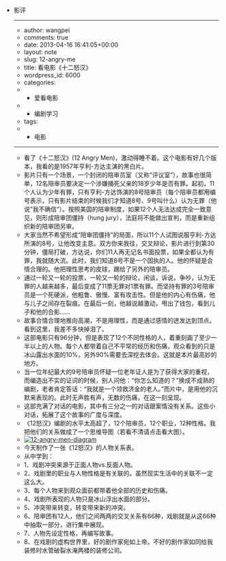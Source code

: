 - 影评
    - ---
    - author: wangpei
    - comments: true
    - date: 2013-04-16 16:41:05+00:00
    - layout: note
    - slug: 12-angry-me
    - title: 看电影《十二怒汉》
    - wordpress_id: 6000
    - categories:
    - - 爱看电影
    - - 编剧学习
    - tags:
    - - 电影
    - ---
    - 看了《十二怒汉》(12 Angry Men)，激动得睡不着。这个电影有好几个版本，我看的是1957年亨利-方达主演的黑白片。
    - 影片只有一个场景，一个封闭的陪审员室（又称“评议室”），故事也很简单，12名陪审员要决定一个涉嫌捅死父亲的18岁少年是否有罪。起初，11个人认为少年有罪，只有亨利-方达饰演的8号陪审员（每个陪审员都用编号表示，只有影片结束的时候我们才知道8号、9号叫什么）认为无罪（他说”我不确信“）。按照美国的陪审制度，如果12个人无法达成完全一致意见，则形成陪审团僵持（hung jury），法庭将不能做出宣判，而是重新组织新的陪审团另审。
    - 大家当然不希望形成“陪审团僵持”的局面，所以11个人试图说服亨利-方达所演的8号，让他改变主意。双方你来我往，交叉辩论，影片进行到第30分钟，僵局打破，方达说，你们11人再无记名书面投票，如果全都认为有罪，我就随大流。此时，我们知道8号不是一个固执的人。他的怀疑是合情合理的。他把理性思考的皮球，踢给了另外的陪审员。
    - 通过一轮又一轮的投票，一轮又一轮的辩论，闲谈，诉说，争吵，认为无罪的人越来越多，最后变成了11票无罪对1票有罪。而坚持有罪的3号陪审员是一个死硬派，他粗鲁、傲慢、富有攻击性。但是他的内心有伤痛，他与儿子之间存在裂痕。在最后一刻，他越说越激动，甩出了钱包，看到儿子和他的合影……
    - 故事合情合理地推向高潮，不是用理性，而是通过感情的迸发达到顶点。看到这里，我差不多快掉泪了。
    - 这部电影只有96分钟，但是表现了12个不同性格的人，着重刻画了至少一半以上的人物。每个人都带着自己不平常的经历和伤痛，观众看到的只是冰山露出水面的10%，另外90%需要去深挖去体会。这就是本片最高妙的地方。
    - 当一位年纪最大的9号陪审员怀疑一位老年证人是为了获得大家的重视，而编造出不实的证词的时候，别人问他：“你怎么知道的？”换成不成熟的编剧，老者肯定答话：“我就是一个领救济金的老人。”而片中，是用他的沉默来表现的。此时无声胜有声，无数的伤痛，在这一刻呈现。
    - 这部充满了对话的电影，其中有三分之一的对话跟案情没有关系。这些小对话，拓展了这个故事的广度与深度。
    - 《12怒汉》编剧的水平太高超了，12个陪审员，12个职业，12种性格。我把他们的关系做成了一个思维导图（若看不清请点击看大图）。
    - [![12-angry-men-diagram](http://farm9.staticflickr.com/8246/8623687895_db3e78b955_c.jpg)](http://www.flickr.com/photos/lookoo/8623687895/)
    - 今天制作了一张《12怒汉》的人物关系表。
    - 从中学到：
    - 1、戏剧冲突来源于正面人物vs.反面人物。
    - 2、戏剧里的职业与人物性格是有关联的。虽然现实生活中的关联不一定这么大。
    - 3、每个人物来到观众面前都带着他全部的历史和伤痛。
    - 4、戏剧所表现的人物只是冰山浮出水面的部分。
    - 5、冲突带来转变，转变带来新的冲突。
    - 6、陪审团有12人，他们之间两两的交叉关系有66种，戏剧就是从这66种中抽取一部分，进行集中展现。
    - 7、人物先设定性格，再编写故事。
    - 8、在戏剧的虚构世界里，好的剧作家宛如上帝。不好的剧作家如同给我装修时水管破裂水淹两楼的装修公司。
